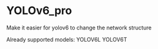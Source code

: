 # YOLOv6_pro
Make it easier for yolov6 to change the network structure

Already supported models:
YOLOV6L
YOLOV6T
